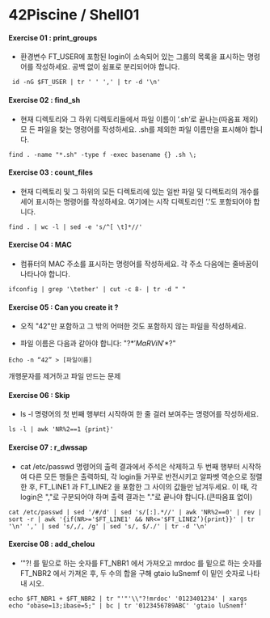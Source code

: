 # 42Piscine / Shell01

#### **Exercise 01 : print_groups** 

- 환경변수 FT_USER에 포함된 login이 소속되어 있는 그룹의 목록을 표시하는 명령어를 작성하세요. 공백 없이 쉼표로 분리되어야 합니다.

```
 id -nG $FT_USER | tr ' ' ',' | tr -d '\n'
```



#### **Exercise 02 : find_sh** 

- 현재 디렉토리와 그 하위 디렉토리들에서 파일 이름이 ’.sh’로 끝나는(따옴표 제외) 모 든 파일을 찾는 명령어를 작성하세요. .sh를 제외한 파일 이름만을 표시해야 합니다. 

```
find . -name "*.sh" -type f -exec basename {} .sh \; 
```



#### **Exercise 03 : count_files** 

- 현재 디렉토리 및 그 하위의 모든 디렉토리에 있는 일반 파일 및 디렉토리의 개수를 세어 표시하는 명령어를 작성하세요. 여기에는 시작 디렉토리인 ’.’도 포함되어야 합니다. 

```
find . | wc -l | sed -e 's/^[ \t]*//'
```



#### **Exercise 04 : MAC** 

- 컴퓨터의 MAC 주소를 표시하는 명령어를 작성하세요. 각 주소 다음에는 줄바꿈이 나타나야 합니다. 

```
ifconfig | grep '\tether' | cut -c 8- | tr -d " "
```



#### **Exercise 05 : Can you create it ?** 

- 오직 "42"만 포함하고 그 밖의 어떠한 것도 포함하지 않는 파일을 작성하세요. 

- 파일 이름은 다음과 같아야 합니다: "\?$*'MaRViN'*$?\"

```
Echo -n “42” > [파일이름]
```

개행문자를 제거하고 파일 만드는 문제



#### **Exercise 06 : Skip** 

- ls -l 명령어의 첫 번째 행부터 시작하여 한 줄 걸러 보여주는 명령어를 작성하세요. 

```
ls -l | awk 'NR%2==1 {print}'
```



#### **Exercise 07 : r_dwssap** 

- cat /etc/passwd 명령어의 출력 결과에서 주석은 삭제하고 두 번째 행부터 시작하여 다른 모든 행들은 출력하되, 각 login들 거꾸로 반전시키고 알파벳 역순으로 정렬한 후, FT_LINE1 과 FT_LINE2 을 포함한 그 사이의 값들만 남겨두세요. 이 때, 각 login은 ","로 구분되어야 하며 출력 결과는 "."로 끝나야 합니다.(큰따옴표 없이) 

```
cat /etc/passwd | sed '/#/d' | sed 's/[:].*//' | awk 'NR%2==0' | rev | sort -r | awk '{if(NR>='$FT_LINE1' && NR<='$FT_LINE2’){print}}' | tr '\n' ',' | sed 's/,/, /g' | sed 's/, $/./' | tr -d '\n'
```



#### **Exercise 08 : add_chelou** 

- ’\"?! 를 밑으로 하는 숫자를 FT_NBR1 에서 가져오고 mrdoc 를 밑으로 하는 숫자를 FT_NBR2 에서 가져온 후, 두 수의 합을 구해 gtaio luSnemf 이 밑인 숫자로 나타내 시오. 

```
echo $FT_NBR1 + $FT_NBR2 | tr "'"'\\"?!mrdoc' '0123401234' | xargs echo "obase=13;ibase=5;" | bc | tr '0123456789ABC' 'gtaio luSnemf'
```

